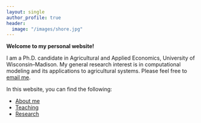 ```yaml
---
layout: single
author_profile: true
header:
  image: "/images/shore.jpg"
---
```


**Welcome to my personal website!**

I am a Ph.D. candidate in Agricultural and Applied Economics, University of Wisconsin–Madison. My general research interest is in computational modeling and its applications to agricultural systems. Please feel free to [email me](mailto:yuji.saikai@gmail.com).

In this website, you can find the following:
- [About me](/about/)
- [Teaching](/teaching/)
- [Research](/research/)

